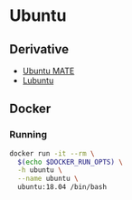 # Ubuntu

## Derivative

- [Ubuntu MATE](https://ubuntu-mate.org/)
- [Lubuntu](https://lubuntu.net/)

## Docker

### Running

```sh
docker run -it --rm \
  $(echo $DOCKER_RUN_OPTS) \
  -h ubuntu \
  --name ubuntu \
  ubuntu:18.04 /bin/bash
```
